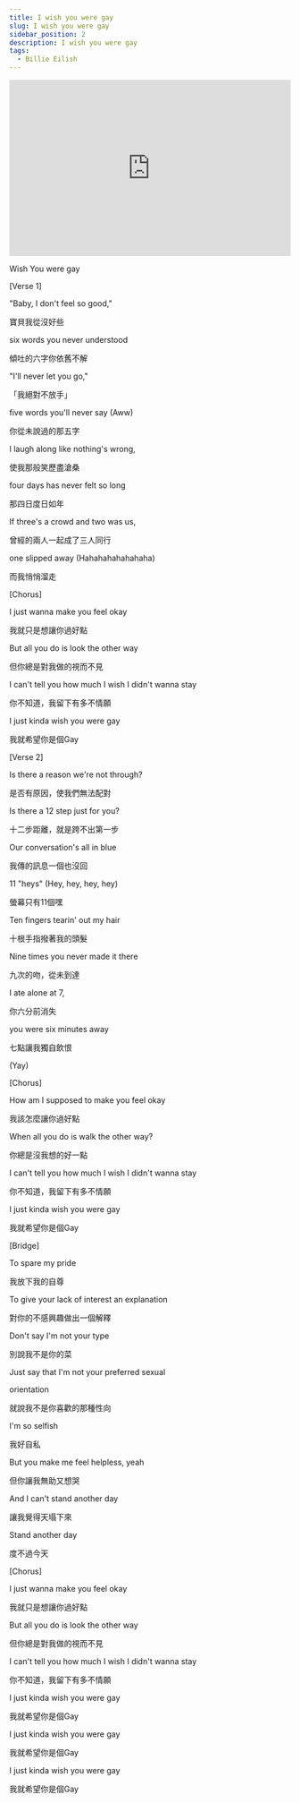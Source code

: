 ```yaml
---
title: I wish you were gay
slug: I wish you were gay
sidebar_position: 2
description: I wish you were gay
tags:
  - Billie Eilish
---
```


<iframe width="100%" height="315" src="https://www.youtube.com/embed/yaJx0Gj_LCY" title="YouTube video player" frameborder="0" allow="accelerometer; autoplay; clipboard-write; encrypted-media; gyroscope; picture-in-picture; web-share" allowfullscreen></iframe>

Wish You were gay

[Verse 1]

"Baby, I don't feel so good,"

寶貝我從沒好些

six words you never understood

傾吐的六字你依舊不解

"I'll never let you go,"

「我絕對不放手」

five words you'll never say (Aww)

你從未說過的那五字

I laugh along like nothing's wrong,

使我那般笑歷盡滄桑

four days has never felt so long

那四日度日如年

If three's a crowd and two was us,

曾經的兩人一起成了三人同行

one slipped away (Hahahahahahahaha)

而我悄悄溜走

[Chorus]

I just wanna make you feel okay

我就只是想讓你過好點

But all you do is look the other way

但你總是對我做的視而不見

I can't tell you how much I wish I didn't wanna stay

你不知道，我留下有多不情願

I just kinda wish you were gay

我就希望你是個Gay

[Verse 2]

Is there a reason we're not through?

是否有原因，使我們無法配對

Is there a 12 step just for you?

十二步距離，就是跨不出第一步

Our conversation's all in blue

我傳的訊息一個也沒回

11 "heys" (Hey, hey, hey, hey)

螢幕只有11個嘿

Ten fingers tearin' out my hair

十根手指撥著我的頭髮

Nine times you never made it there

九次的吻，從未到達

I ate alone at 7,

你六分前消失

you were six minutes away

七點讓我獨自飲恨

(Yay)

[Chorus]

How am I supposed to make you feel okay

我該怎麼讓你過好點

When all you do is walk the other way?

你總是沒我想的好一點

I can't tell you how much I wish I didn't wanna stay

你不知道，我留下有多不情願

I just kinda wish you were gay

我就希望你是個Gay

[Bridge]

To spare my pride

我放下我的自尊

To give your lack of interest an explanation

對你的不感興趣做出一個解釋

Don't say I'm not your type

別說我不是你的菜

Just say that I'm not your preferred sexual

orientation

就說我不是你喜歡的那種性向

I'm so selfish

我好自私

But you make me feel helpless, yeah

但你讓我無助又想哭

And I can't stand another day

讓我覺得天塌下來

Stand another day

度不過今天

[Chorus]

I just wanna make you feel okay

我就只是想讓你過好點

But all you do is look the other way

但你總是對我做的視而不見

I can't tell you how much I wish I didn't wanna stay

你不知道，我留下有多不情願

I just kinda wish you were gay

我就希望你是個Gay

I just kinda wish you were gay

我就希望你是個Gay

I just kinda wish you were gay

我就希望你是個Gay